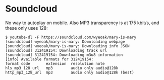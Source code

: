 # Soundcloud

No way to autoplay on mobile. Also MP3 transparency is at 175 kbit/s, and
these only uses 128:

~~~
$ youtube-dl -F https://soundcloud.com/wyeoak/mary-is-mary
[soundcloud] wyeoak/mary-is-mary: Downloading webpage
[soundcloud] wyeoak/mary-is-mary: Downloading info JSON
[soundcloud] 312419154: Downloading track url
[soundcloud] 312419154: Downloading m3u8 information
[info] Available formats for 312419154:
format code       extension  resolution note
hls_mp3_128_url   mp3        audio only audio@128k
http_mp3_128_url  mp3        audio only audio@128k (best)
~~~
